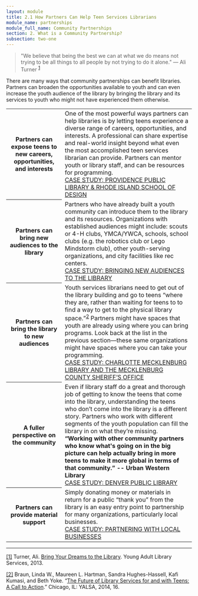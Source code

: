 ```yaml
---
layout: module
title: 2.1 How Partners Can Help Teen Services Librarians
module_name: partnerships
module_full_name: Community Partnerships
section: 2. What is a Community Partnership?
subsection: two-one
---
```


>"We believe that being the best we can at what we do means not trying to be all things to all people by not trying to do it alone." — Ali Turner <sup><a href="#fn1" name="1">1</a></sup>  

There are many ways that community partnerships can benefit libraries. Partners can broaden the opportunities available to youth and can even increase the youth audience of the library by bringing the library and its services to youth who might not have experienced them otherwise. 

<table class="colorful-th" cellspacing="10px">
<tr><th width="30%">Partners can expose teens to new careers, opportunities, and interests</th><td>One of the most powerful ways partners can help libraries is by letting teens experience a diverse range of careers, opportunities, and interests. A professional can share expertise and real-world insight beyond what even the most accomplished teen services librarian can provide. Partners can mentor youth or library staff, and can be resources for programming. <br>
  <a href="" target="_blank">CASE STUDY: PROVIDENCE PUBLIC LIBRARY & RHODE ISLAND SCHOOL OF DESIGN</a></td></tr>
<tr><th>Partners can bring new audiences to the library</tH><td>Partners who have already built a youth community can introduce them to the library and its resources. Organizations with established audiences might include: scouts or 4-H clubs, YMCA/YWCA, schools, school clubs (e.g. the robotics club or Lego Mindstorm club), other youth-serving organizations, and city facilities like rec centers.<br>
<a href="" target="_blank">CASE STUDY: BRINGING NEW AUDIENCES TO THE LIBRARY</a></td></tr>
<tr><th>Partners can bring the library to new audiences</tH><td>Youth services librarians need to get out of the library building and go to teens “where they are, rather than waiting for teens to to find a way to get to the physical library space.”<sup><a href="#fn2" name="2">2</a></sup> Partners might have spaces that youth are already using where you can bring programs. Look back at the list in the previous section—these same organizations might have spaces where you can take your programming.<br><a href="" target="_blank">CASE STUDY: CHARLOTTE MECKLENBURG LIBRARY AND THE MECKLENBURG COUNTY SHERIFF’S OFFICE</a></td></tr>
<tr><th>A fuller perspective on the community</tH><td>Even if library staff do a great and thorough job of getting to know the teens that come into the library, understanding the teens who don’t come into the library is a different story. Partners who work with different segments of the youth population can fill the library in on what they’re missing. <br>
<b>“Working with other community partners who know what's going on in the big picture can help actually bring in more teens to make it more global in terms of that community.” -- Urban Western Library</b><br><a href="" target="_blank">CASE STUDY: DENVER PUBLIC LIBRARY</a></td></tr>
<tr><th>Partners can provide material support</tH><td>Simply donating money or materials in return for a public “thank you” from the library is an easy entry point to partnership for many organizations, particularly local businesses.<br><a href="" target="_blank">CASE STUDY: PARTNERING WITH LOCAL BUSINESSES</a></td></tr>
</table>

<hr/>

<a name="fn1" href="#1">[1]</a> Turner, Ali. [Bring Your Dreams to the Library](http://leonline.com/yals/12n1_fall2013.pdf). Young Adult Library Services, 2013. 

<a name="fn2" href="2">[2]</a> Braun, Linda W., Maureen L. Hartman, Sandra Hughes-Hassell, Kafi Kumasi, and Beth Yoke. “[The Future of Library Services for and with Teens: A Call to Action](http://www.ala.org/yaforum/future-library-services-and-teens-project-report).” Chicago, IL: YALSA, 2014, 16.
